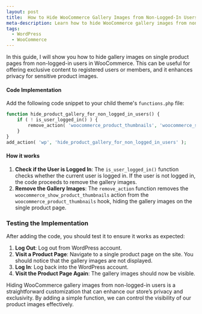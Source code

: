 ```yaml
---
layout: post
title:  How to Hide WooCommerce Gallery Images from Non-Logged-In Users
meta-description: Learn how to hide WooCommerce gallery images from non-logged-in users on the single product page with this simple code snippet. Enhance your store's privacy and exclusivity.
tags:
  - WordPress
  - WooCommerce
---
```


In this guide, I will show you how to hide gallery images on single product pages from non-logged-in users in WooCommerce. This can be useful for offering exclusive content to registered users or members, and it enhances privacy for sensitive product images.


#### Code Implementation

Add the following code snippet to your child theme's `functions.php` file:

```php
function hide_product_gallery_for_non_logged_in_users() {
    if ( ! is_user_logged_in() ) {
        remove_action( 'woocommerce_product_thumbnails', 'woocommerce_show_product_thumbnails', 20 );
    }
}
add_action( 'wp', 'hide_product_gallery_for_non_logged_in_users' );
```

#### How it works

1. **Check if the User is Logged In**: The `is_user_logged_in()` function checks whether the current user is logged in. If the user is not logged in, the code proceeds to remove the gallery images.
2. **Remove the Gallery Images**: The `remove_action` function removes the `woocommerce_show_product_thumbnails` action from the `woocommerce_product_thumbnails` hook, hiding the gallery images on the single product page.

### Testing the Implementation

After adding the code, you should test it to ensure it works as expected:

1. **Log Out**: Log out from WordPress account.
2. **Visit a Product Page**: Navigate to a single product page on the site. You should notice that the gallery images are not displayed.
3. **Log In**: Log back into the WordPress account.
4. **Visit the Product Page Again**: The gallery images should now be visible.

Hiding WooCommerce gallery images from non-logged-in users is a straightforward customization that can enhance our store’s privacy and exclusivity. By adding a simple function, we can control the visibility of our product images effectively.

